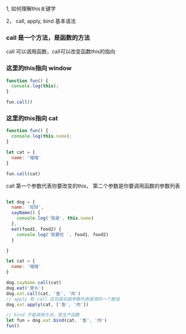 1,  如何理解this关键字

2， call, apply, bind 基本语法
### call 是一个方法，是函数的方法
call 可以调用函数，call可以改变函数this的指向


### 这里的this指向 window
```js
function fun() {
  console.log(this);
}

fun.call()
```

### 这里的this指向 cat
```js
function fun() {
  console.log(this.name);
}

let cat = {
  name: '喵喵'
}

fun.call(cat)

```

call 第一个参数代表你要改变的this， 第二个参数是你要调用函数的参数列表

```js

let dog = {
  name: '旺财',
  sayName() {
    console.log('我是', this.name)
  },
  eat(food1, food2) {
    console.log('我要吃 ', food1, food2)
  }

}

let cat = {
  name: '喵喵'
}

dog.sayName.call(cat)
dog.eat('骨头')
dog.eat.call(cat, '鱼', '肉')
// apply 和 call 区别是后面参数列表是用的一个数组
dog.eat.apply(cat, ['鱼', '肉'])

// bind 不能调用方法，是生产函数
let fun = dog.eat.bind(cat, '鱼', '肉')
fun()


```


